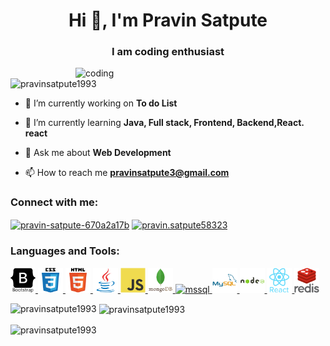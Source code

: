 <h1 align="center">Hi 👋, I'm Pravin Satpute</h1>
<h3 align="center">I am coding enthusiast</h3>
<img align="right" width=400 alt="coding" src="https://t4.ftcdn.net/jpg/01/62/94/35/360_F_162943505_00ppafZd2xBpH3P98qby2qyqZiirXgnO.jpg"

<p align="left"> <img src="https://komarev.com/ghpvc/?username=pravinsatpute1993&label=Profile%20views&color=0e75b6&style=flat" alt="pravinsatpute1993" /> </p>

- 🔭 I’m currently working on **To do List**

- 🌱 I’m currently learning **Java, Full stack, Frontend, Backend,React. react**

- 💬 Ask me about **Web Development**

- 📫 How to reach me **pravinsatpute3@gmail.com**

<h3 align="left">Connect with me:</h3>
<p align="left">
<a href="https://linkedin.com/in/pravin-satpute-670a2a17b" target="blank"><img align="center" src="https://raw.githubusercontent.com/rahuldkjain/github-profile-readme-generator/master/src/images/icons/Social/linked-in-alt.svg" alt="pravin-satpute-670a2a17b" height="30" width="40" /></a>
<a href="https://fb.com/pravin.satpute58323" target="blank"><img align="center" src="https://raw.githubusercontent.com/rahuldkjain/github-profile-readme-generator/master/src/images/icons/Social/facebook.svg" alt="pravin.satpute58323" height="30" width="40" /></a>
</p>

<h3 align="left">Languages and Tools:</h3>
<p align="left"> <a href="https://getbootstrap.com" target="_blank" rel="noreferrer"> <img src="https://raw.githubusercontent.com/devicons/devicon/master/icons/bootstrap/bootstrap-plain-wordmark.svg" alt="bootstrap" width="40" height="40"/> </a> <a href="https://www.w3schools.com/css/" target="_blank" rel="noreferrer"> <img src="https://raw.githubusercontent.com/devicons/devicon/master/icons/css3/css3-original-wordmark.svg" alt="css3" width="40" height="40"/> </a> <a href="https://www.w3.org/html/" target="_blank" rel="noreferrer"> <img src="https://raw.githubusercontent.com/devicons/devicon/master/icons/html5/html5-original-wordmark.svg" alt="html5" width="40" height="40"/> </a> <a href="https://www.java.com" target="_blank" rel="noreferrer"> <img src="https://raw.githubusercontent.com/devicons/devicon/master/icons/java/java-original.svg" alt="java" width="40" height="40"/> </a> <a href="https://developer.mozilla.org/en-US/docs/Web/JavaScript" target="_blank" rel="noreferrer"> <img src="https://raw.githubusercontent.com/devicons/devicon/master/icons/javascript/javascript-original.svg" alt="javascript" width="40" height="40"/> </a> <a href="https://www.mongodb.com/" target="_blank" rel="noreferrer"> <img src="https://raw.githubusercontent.com/devicons/devicon/master/icons/mongodb/mongodb-original-wordmark.svg" alt="mongodb" width="40" height="40"/> </a> <a href="https://www.microsoft.com/en-us/sql-server" target="_blank" rel="noreferrer"> <img src="https://www.svgrepo.com/show/303229/microsoft-sql-server-logo.svg" alt="mssql" width="40" height="40"/> </a> <a href="https://www.mysql.com/" target="_blank" rel="noreferrer"> <img src="https://raw.githubusercontent.com/devicons/devicon/master/icons/mysql/mysql-original-wordmark.svg" alt="mysql" width="40" height="40"/> </a> <a href="https://nodejs.org" target="_blank" rel="noreferrer"> <img src="https://raw.githubusercontent.com/devicons/devicon/master/icons/nodejs/nodejs-original-wordmark.svg" alt="nodejs" width="40" height="40"/> </a> <a href="https://reactjs.org/" target="_blank" rel="noreferrer"> <img src="https://raw.githubusercontent.com/devicons/devicon/master/icons/react/react-original-wordmark.svg" alt="react" width="40" height="40"/> </a> <a href="https://redis.io" target="_blank" rel="noreferrer"> <img src="https://raw.githubusercontent.com/devicons/devicon/master/icons/redis/redis-original-wordmark.svg" alt="redis" width="40" height="40"/> </a> </p>

<p><img align="left" src="https://github-readme-stats.vercel.app/api/top-langs?username=pravinsatpute1993&show_icons=true&locale=en&layout=compact" alt="pravinsatpute1993" /></p>

<p>&nbsp;<img align="center" src="https://github-readme-stats.vercel.app/api?username=pravinsatpute1993&show_icons=true&locale=en" alt="pravinsatpute1993" /></p>

<p><img align="center" src="https://github-readme-streak-stats.herokuapp.com/?user=pravinsatpute1993&" alt="pravinsatpute1993" /></p>
